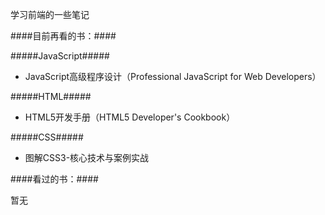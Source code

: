 学习前端的一些笔记

####目前再看的书：####

#####JavaScript#####
- JavaScript高级程序设计（Professional JavaScript for Web Developers）

#####HTML#####
- HTML5开发手册（HTML5 Developer's Cookbook）

#####CSS#####
- 图解CSS3-核心技术与案例实战

####看过的书：####

暂无
